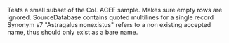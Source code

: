 Tests a small subset of the CoL ACEF sample.
Makes sure empty rows are ignored. 
SourceDatabase contains quoted multilines for a single record
Synonym s7 "Astragalus nonexistus" refers to a non existing accepted name, thus should only exist as a bare name.